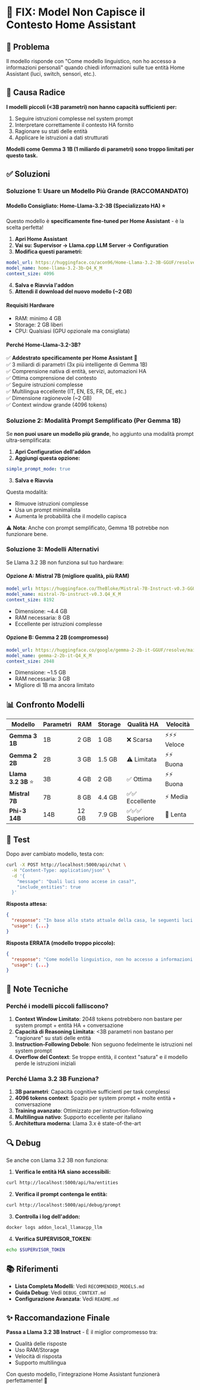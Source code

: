 # 🔧 FIX: Model Non Capisce il Contesto Home Assistant

## 🚨 Problema

Il modello risponde con "Come modello linguistico, non ho accesso a informazioni personali" quando chiedi informazioni sulle tue entità Home Assistant (luci, switch, sensori, etc.).

## 🎯 Causa Radice

**I modelli piccoli (<3B parametri) non hanno capacità sufficienti per:**
1. Seguire istruzioni complesse nel system prompt
2. Interpretare correttamente il contesto HA fornito
3. Ragionare su stati delle entità
4. Applicare le istruzioni a dati strutturati

**Modelli come Gemma 3 1B (1 miliardo di parametri) sono troppo limitati per questo task.**

## ✅ Soluzioni

### Soluzione 1: Usare un Modello Più Grande (RACCOMANDATO)

#### Modello Consigliato: Home-Llama-3.2-3B (Specializzato HA) ⭐

Questo modello è **specificamente fine-tuned per Home Assistant** - è la scelta perfetta!

1. **Apri Home Assistant**
2. **Vai su: Supervisor → Llama.cpp LLM Server → Configuration**
3. **Modifica questi parametri:**

```yaml
model_url: https://huggingface.co/acon96/Home-Llama-3.2-3B-GGUF/resolve/main/home-llama-3.2-3b-Q4_K_M.gguf
model_name: home-llama-3.2-3b-Q4_K_M
context_size: 4096
```

4. **Salva e Riavvia l'addon**
5. **Attendi il download del nuovo modello (~2 GB)**

#### Requisiti Hardware
- RAM: minimo 4 GB
- Storage: 2 GB liberi
- CPU: Qualsiasi (GPU opzionale ma consigliata)

#### Perché Home-Llama-3.2-3B?
✅ **Addestrato specificamente per Home Assistant** 🎯  
✅ 3 miliardi di parametri (3x più intelligente di Gemma 1B)  
✅ Comprensione nativa di entità, servizi, automazioni HA  
✅ Ottima comprensione del contesto  
✅ Seguire istruzioni complesse  
✅ Multilingua eccellente (IT, EN, ES, FR, DE, etc.)  
✅ Dimensione ragionevole (~2 GB)  
✅ Context window grande (4096 tokens)  

### Soluzione 2: Modalità Prompt Semplificato (Per Gemma 1B)

Se **non puoi usare un modello più grande**, ho aggiunto una modalità prompt ultra-semplificata:

1. **Apri Configuration dell'addon**
2. **Aggiungi questa opzione:**

```yaml
simple_prompt_mode: true
```

3. **Salva e Riavvia**

Questa modalità:
- Rimuove istruzioni complesse
- Usa un prompt minimalista
- Aumenta le probabilità che il modello capisca

⚠️ **Nota**: Anche con prompt semplificato, Gemma 1B potrebbe non funzionare bene.

### Soluzione 3: Modelli Alternativi

Se Llama 3.2 3B non funziona sul tuo hardware:

#### Opzione A: Mistral 7B (migliore qualità, più RAM)
```yaml
model_url: https://huggingface.co/TheBloke/Mistral-7B-Instruct-v0.3-GGUF/resolve/main/mistral-7b-instruct-v0.3.Q4_K_M.gguf
model_name: mistral-7b-instruct-v0.3.Q4_K_M
context_size: 8192
```
- Dimensione: ~4.4 GB
- RAM necessaria: 8 GB
- Eccellente per istruzioni complesse

#### Opzione B: Gemma 2 2B (compromesso)
```yaml
model_url: https://huggingface.co/google/gemma-2-2b-it-GGUF/resolve/main/gemma-2-2b-it-Q4_K_M.gguf
model_name: gemma-2-2b-it-Q4_K_M
context_size: 2048
```
- Dimensione: ~1.5 GB
- RAM necessaria: 3 GB
- Migliore di 1B ma ancora limitato

## 📊 Confronto Modelli

| Modello | Parametri | RAM | Storage | Qualità HA | Velocità |
|---------|-----------|-----|---------|------------|----------|
| **Gemma 3 1B** | 1B | 2 GB | 1 GB | ❌ Scarsa | ⚡⚡⚡ Veloce |
| **Gemma 2 2B** | 2B | 3 GB | 1.5 GB | ⚠️ Limitata | ⚡⚡ Buona |
| **Llama 3.2 3B** ⭐ | 3B | 4 GB | 2 GB | ✅ Ottima | ⚡⚡ Buona |
| **Mistral 7B** | 7B | 8 GB | 4.4 GB | ✅✅ Eccellente | ⚡ Media |
| **Phi-3 14B** | 14B | 12 GB | 7.9 GB | ✅✅✅ Superiore | 🐌 Lenta |

## 🧪 Test

Dopo aver cambiato modello, testa con:

```bash
curl -X POST http://localhost:5000/api/chat \
  -H "Content-Type: application/json" \
  -d '{
    "message": "Quali luci sono accese in casa?",
    "include_entities": true
  }'
```

**Risposta attesa:**
```json
{
  "response": "In base allo stato attuale della casa, le seguenti luci sono accese: [lista luci con stato 'on']",
  "usage": {...}
}
```

**Risposta ERRATA (modello troppo piccolo):**
```json
{
  "response": "Come modello linguistico, non ho accesso a informazioni personali...",
  "usage": {...}
}
```

## 📝 Note Tecniche

### Perché i modelli piccoli falliscono?

1. **Context Window Limitato**: 2048 tokens potrebbero non bastare per system prompt + entità HA + conversazione
2. **Capacità di Reasoning Limitata**: <3B parametri non bastano per "ragionare" su stati delle entità
3. **Instruction-Following Debole**: Non seguono fedelmente le istruzioni nel system prompt
4. **Overflow del Context**: Se troppe entità, il context "satura" e il modello perde le istruzioni iniziali

### Perché Llama 3.2 3B Funziona?

1. **3B parametri**: Capacità cognitive sufficienti per task complessi
2. **4096 tokens context**: Spazio per system prompt + molte entità + conversazione
3. **Training avanzato**: Ottimizzato per instruction-following
4. **Multilingua nativo**: Supporto eccellente per italiano
5. **Architettura moderna**: Llama 3.x è state-of-the-art

## 🔍 Debug

Se anche con Llama 3.2 3B non funziona:

1. **Verifica le entità HA siano accessibili:**
```bash
curl http://localhost:5000/api/ha/entities
```

2. **Verifica il prompt contenga le entità:**
```bash
curl http://localhost:5000/api/debug/prompt
```

3. **Controlla i log dell'addon:**
```bash
docker logs addon_local_llamacpp_llm
```

4. **Verifica SUPERVISOR_TOKEN:**
```bash
echo $SUPERVISOR_TOKEN
```

## 📚 Riferimenti

- **Lista Completa Modelli**: Vedi `RECOMMENDED_MODELS.md`
- **Guida Debug**: Vedi `DEBUG_CONTEXT.md`
- **Configurazione Avanzata**: Vedi `README.md`

## ✨ Raccomandazione Finale

**Passa a Llama 3.2 3B Instruct** - È il miglior compromesso tra:
- Qualità delle risposte
- Uso RAM/Storage
- Velocità di risposta
- Supporto multilingua

Con questo modello, l'integrazione Home Assistant funzionerà perfettamente! 🎉
